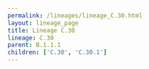 ```yaml
---
permalink: /lineages/lineage_C.30.html
layout: lineage_page
title: Lineage C.30
lineage: C.30
parent: B.1.1.1
children: ['C.30', 'C.30.1']
---
```

